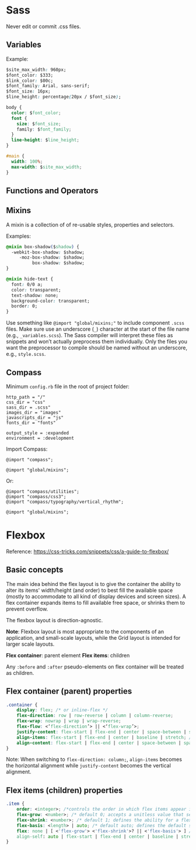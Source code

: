 # Sass
Never edit or commit .css files.

## Variables
Example: 
```css
$site_max_width: 960px;
$font_color: $333;
$link_color: $00c;
$font_family: Arial, sans-serif;
$font_size: 16px;
$line_height: percentage(20px / $font_size);

body {
  color: $font_color;
  font {
    size: $font_size;
    family: $font_family;
  }
  line-height: $line_height;
}

#main {
  width: 100%;
  max-width: $site_max_width;
}
```

## Functions and Operators

## Mixins
A mixin is a collection of of re-usable styles, properties and selectors.

Examples:
```css
@mixin box-shadow($shadow) {
  -webkit-box-shadow: $shadow;
     -moz-box-shadow: $shadow;
          box-shadow: $shadow;
}

@mixin hide-text {
  font: 0/0 a;
  color: transparent;
  text-shadow: none;
  background-color: transparent;
  border: 0;
}
```

Use something like `@import "global/mixins;"` to include component `.scss` files. Make sure use an underscore (`_`) character at the start of the file name (e.g., `_variables.scss`). The Sass compiler will interpret these files as snippets and won’t actually preprocess them individually. Only the files you want the preprocessor to compile should be named without an underscore, e.g., `style.scss`.

## Compass
Minimum `config.rb` file in the root of project folder:
```
http_path = "/"
css_dir = "css"
sass_dir = .scss"
images_dir = "images"
javascripts_dir = "js"
fonts_dir = "fonts"

output_style = :expanded
environment = :development
```

Import Compass:
```
@import "compass";

@import "global/mixins";
```
Or:
```
@import "compass/utilities";
@import "compass/css3";
@import "compass/typography/vertical_rhythm";

@import "global/mixins";
```

# Flexbox
Reference: https://css-tricks.com/snippets/css/a-guide-to-flexbox/

## Basic concepts
The main idea behind the flex layout is to give the container the ability to alter its items' width/height (and order) to best fill the available space (mostly to accommodate to all kind of display devices and screen sizes). A flex container expands items to fill available free space, or shrinks them to prevent overflow. 

The flexbox layout is direction-agnostic. 

**Note**: Flexbox layout is most appropriate to the components of an application, and small-scale layouts, while the Grid layout is intended for larger scale layouts.

**Flex container**: parent element
**Flex items**: children

Any `:before` and `:after` pseudo-elements on flex container will be treated as children. 

## Flex container (parent) properties
```css
.container {
	display: flex; /* or inline-flex */
	flex-direction: row | row-reverse | column | column-reverse;
	flex-wrap: nowrap | wrap | wrap-reverse;
	flex-flow: <‘flex-direction’> || <‘flex-wrap’>; 
	justify-content: flex-start | flex-end | center | space-between | space-around | space-evenly; /* on main axis */
	align-items: flex-start | flex-end | center | baseline | stretch; /*defines the default behaviour for how flex items are laid out along the cross axis on the current line */
	align-content: flex-start | flex-end | center | space-between | space-around | stretch; /*aligns a flex container's lines within when there is extra space in the cross-axis; this property has no effect when there is only one line of flex items. */
}
```

Note: When switching to `flex-direction: column;`, `align-items` becomes the horizontal alignment while `justify-content` becomes the vertical alignment.

## Flex items (children) properties
```css
.item {
	order: <integer>; /*controls the order in which flex items appear in the flex container */
	flex-grow: <number>; /* default 0; accepts a unitless value that serves as a proportion. */
	flex-shrink: <number>; /* default 1; defines the ability for a flex item to shrink if necessary. */
	flex-basis: <length> | auto; /* default auto; defines the default size of an element before the remaining space is distributed.  */
	flex: none | [ <'flex-grow'> <'flex-shrink'>? || <'flex-basis'> ] /*This is the shorthand for flex-grow, flex-shrink and flex-basis combined. The second and third parameters (flex-shrink and flex-basis) are optional. Default is 0 1 auto. It is recommended that you use this shorthand property rather than set the individual properties. The short hand sets the other values intelligently.*/
	align-self: auto | flex-start | flex-end | center | baseline | stretch; /* This allows the default alignment (or the one specified by align-items) to be overridden for individual flex items. Note that float, clear and vertical-align have no effect on a flex item. */
}
```